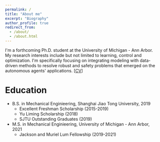 ```yaml
---
permalink: /
title: "About me"
excerpt: "Biography"
author_profile: true
redirect_from: 
  - /about/
  - /about.html
---
```


I'm a forthcoming Ph.D. student at the University of Michigan - Ann Arbor. My research interests include but not limited to learning, control and optimization. I'm specifically focusing on integrating modeling with data-driven methods to resolve robust and safety problems that emerged on the autonomous agents' applications. [[CV](http://XiaoLiSean.github.io/files/resume.pdf)]

Education
======
* B.S. in Mechanical Enginieering, Shanghai Jiao Tong University, 2019
  * Excellent Freshman Scholarship (2015-2019)
  * Yu Liming Scholarship (2018)
  * SJTU Outstanding Graduates (2019)
* M.S. in Mechanical Enginieering, University of Michigan - Ann Arbor, 2021
  * Jackson and Muriel Lum Fellowship (2019-2021)

<!-- Hobbits
======
* Basketball
* Swimming -->